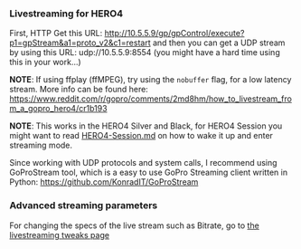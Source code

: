### Livestreaming for HERO4

First, HTTP Get this URL: http://10.5.5.9/gp/gpControl/execute?p1=gpStream&a1=proto_v2&c1=restart and then you can get a UDP stream by using this URL: udp://10.5.5.9:8554 (you might have a hard time using this in your work...)

**NOTE**: If using ffplay (ffMPEG), try using the `nobuffer` flag, for a low latency stream.
More info can be found here: https://www.reddit.com/r/gopro/comments/2md8hm/how_to_livestream_from_a_gopro_hero4/cr1b193

**NOTE**: This works in the HERO4 Silver and Black, for HERO4 Session you might want to read [HERO4-Session.md](https://github.com/KonradIT/goprowifihack/blob/master/HERO4/HERO4-Session.md) on how to wake it up and enter streaming mode.

Since working with UDP protocols and system calls, I recommend using GoProStream tool, which is a easy to use GoPro Streaming client written in Python: https://github.com/KonradIT/GoProStream

### Advanced streaming parameters

For changing the specs of the live stream such as Bitrate, go to [the livestreaming tweaks page](https://github.com/KonradIT/goprowifihack/blob/master/HERO4/WifiCommands.md#streaming-tweaks)
